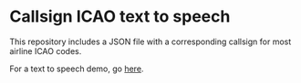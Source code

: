# Callsign ICAO text to speech
This repository includes a JSON file with a corresponding callsign for most airline ICAO codes.

For a text to speech demo, go [here](https://williamd5.github.io/callsigns/).
